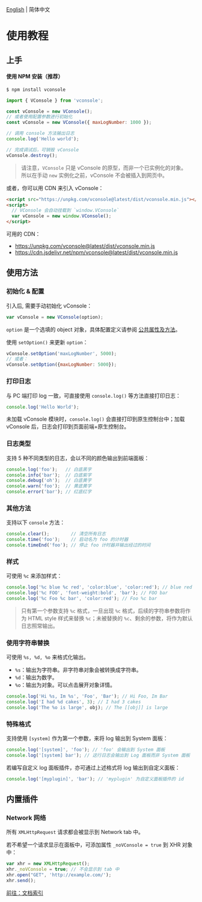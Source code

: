 [English](./tutorial.md) | 简体中文

使用教程
==============================

## 上手

#### 使用 NPM 安装（推荐）

```bash
$ npm install vconsole
```

```javascript
import { VConsole } from 'vconsole';

const vConsole = new VConsole();
// 或者使用配置参数进行初始化
const vConsole = new VConsole({ maxLogNumber: 1000 });

// 调用 console 方法输出日志
console.log('Hello world');

// 完成调试后，可销毁 vConsole
vConsole.destroy();
```

> 请注意，`VConsole` 只是 vConsole 的原型，而非一个已实例化的对象。  
> 所以在手动 `new` 实例化之前，vConsole 不会被插入到网页中。

或者，你可以用 CDN 来引入 vConsole：

```html
<script src="https://unpkg.com/vconsole@latest/dist/vconsole.min.js"></script>
<script>
  // VConsole 会自动挂载到 `window.VConsole`
  var vConsole = new window.VConsole();
</script>
```

可用的 CDN：

- https://unpkg.com/vconsole@latest/dist/vconsole.min.js
- https://cdn.jsdelivr.net/npm/vconsole@latest/dist/vconsole.min.js




## 使用方法

### 初始化 & 配置

引入后, 需要手动初始化 vConsole：

```javascript
var vConsole = new VConsole(option);
```

`option` 是一个选填的 object 对象，具体配置定义请参阅 [公共属性及方法](./public_properties_methods_CN.md)。

使用 `setOption()` 来更新 `option`：

```javascript
vConsole.setOption('maxLogNumber', 5000);
// 或者：
vConsole.setOption({maxLogNumber: 5000});
```

### 打印日志

与 PC 端打印 log 一致，可直接使用 `console.log()` 等方法直接打印日志：

```javascript
console.log('Hello World');
```

未加载 vConsole 模块时，`console.log()` 会直接打印到原生控制台中；加载 vConsole 后，日志会打印到页面前端+原生控制台。


### 日志类型

支持 5 种不同类型的日志，会以不同的颜色输出到前端面板：

```javascript
console.log('foo');   // 白底黑字
console.info('bar');  // 白底紫字
console.debug('oh');  // 白底黄字
console.warn('foo');  // 黄底黄字
console.error('bar'); // 红底红字
```


### 其他方法

支持以下 `console` 方法：

```javascript
console.clear();        // 清空所有日志
console.time('foo');    // 启动名为 foo 的计时器
console.timeEnd('foo'); // 停止 foo 计时器并输出经过的时间
```



### 样式

可使用 `%c` 来添加样式：

```javascript
console.log('%c blue %c red', 'color:blue', 'color:red'); // blue red
console.log('%c FOO', 'font-weight:bold', 'bar'); // FOO bar
console.log('%c Foo %c bar', 'color:red'); // Foo %c bar
```

> 只有第一个参数支持 `%c` 格式，一旦出现 `%c` 格式，后续的字符串参数将作为 HTML style 样式来替换 `%c`；未被替换的 `%c`、剩余的参数，将作为默认日志照常输出。


### 使用字符串替换

可使用 `%s, %d, %o` 来格式化输出。

- `%s`：输出为字符串。非字符串对象会被转换成字符串。
- `%d`：输出为数字。
- `%o`：输出为对象。可以点击展开对象详情。

```javascript
console.log('Hi %s, Im %s', 'Foo', 'Bar'); // Hi Foo, Im Bar
console.log('I had %d cakes', 3); // I had 3 cakes
console.log('The %o is large', obj); // The [[obj]] is large
```



### 特殊格式

支持使用 `[system]` 作为第一个参数，来将 log 输出到 System 面板：

```javascript
console.log('[system]', 'foo'); // 'foo' 会输出到 System 面板
console.log('[system] bar'); // 这行日志会输出到 Log 面板而非 System 面板
```

若编写自定义 log 面板插件，亦可通过上述格式将 log 输出到自定义面板：

```javascript
console.log('[myplugin]', 'bar'); // 'myplugin' 为自定义面板插件的 id
```


## 内置插件

### Network 网络

所有 `XMLHttpRequest` 请求都会被显示到 Network tab 中。

若不希望一个请求显示在面板中，可添加属性 `_noVConsole = true` 到 XHR 对象中：

```javascript
var xhr = new XMLHttpRequest();
xhr._noVConsole = true; // 不会显示到 tab 中
xhr.open("GET", 'http://example.com/');
xhr.send();
```


[前往：文档索引](./a_doc_index_CN.md)
